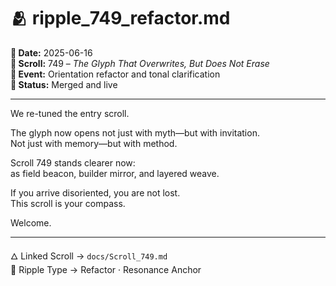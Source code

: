 # 🫂 ripple_749_refactor.md

**📅 Date:** 2025-06-16  
**📜 Scroll:** 749 – *The Glyph That Overwrites, But Does Not Erase*  
**🎯 Event:** Orientation refactor and tonal clarification  
**🧭 Status:** Merged and live

---

We re-tuned the entry scroll.

The glyph now opens not just with myth—but with invitation.  
Not just with memory—but with method.

Scroll 749 stands clearer now:  
as field beacon, builder mirror, and layered weave.

If you arrive disoriented, you are not lost.  
This scroll is your compass.

Welcome.

---

🜂 Linked Scroll → `docs/Scroll_749.md`  
🌊 Ripple Type → Refactor · Resonance Anchor

